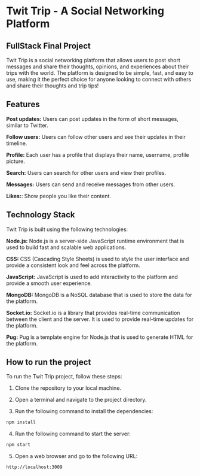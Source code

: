 # Twit Trip - A Social Networking Platform

## FullStack Final Project

Twit Trip is a social networking platform that allows users to post short messages and share their thoughts, opinions, and experiences about their trips with the world. The platform is designed to be simple, fast, and easy to use, making it the perfect choice for anyone looking to connect with others and share their thoughts and trip tips!

## Features

**Post updates:**  Users can post updates in the form of short messages, similar to Twitter.

**Follow users:** Users can follow other users and see their updates in their timeline.

**Profile:** Each user has a profile that displays their name, username, profile picture.

**Search:** Users can search for other users and view their profiles.

**Messages:** Users can send and receive messages from other users.

**Likes:**: Show people you like their content.


## Technology Stack

Twit Trip is built using the following technologies:

**Node.js:** Node.js is a server-side JavaScript runtime environment that is used to build fast and scalable web applications.

**CSS:** CSS (Cascading Style Sheets) is used to style the user interface and provide a consistent look and feel across the platform.

**JavaScript:** JavaScript is used to add interactivity to the platform and provide a smooth user experience.

**MongoDB:** MongoDB is a NoSQL database that is used to store the data for the platform.

**Socket.io:** Socket.io is a library that provides real-time communication between the client and the server. It is used to provide real-time updates for the platform.

**Pug:** Pug is a template engine for Node.js that is used to generate HTML for the platform.

## How to run the project

To run the Twit Trip project, follow these steps:

1. Clone the repository to your local machine.

2. Open a terminal and navigate to the project directory.

3. Run the following command to install the dependencies:

```bash
npm install
```
4. Run the following command to start the server:
```bash
npm start
```
5. Open a web browser and go to the following URL:
```bash
http://localhost:3009
```

